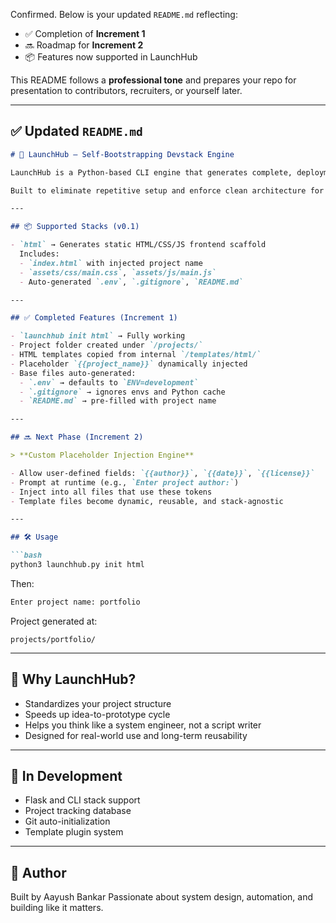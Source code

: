 Confirmed.
Below is your updated `README.md` reflecting:

* ✅ Completion of **Increment 1**
* 🔜 Roadmap for **Increment 2**
* 📦 Features now supported in LaunchHub

This README follows a **professional tone** and prepares your repo for presentation to contributors, recruiters, or yourself later.

---

## ✅ Updated `README.md`

````markdown
# 🚀 LaunchHub – Self-Bootstrapping Devstack Engine

LaunchHub is a Python-based CLI engine that generates complete, deployment-ready boilerplate for common project stacks (HTML, Flask, CLI, etc.) with minimal configuration.

Built to eliminate repetitive setup and enforce clean architecture for real-world development.

---

## 📦 Supported Stacks (v0.1)

- `html` → Generates static HTML/CSS/JS frontend scaffold  
  Includes:  
  - `index.html` with injected project name  
  - `assets/css/main.css`, `assets/js/main.js`  
  - Auto-generated `.env`, `.gitignore`, `README.md`

---

## ✅ Completed Features (Increment 1)

- `launchhub init html` → Fully working
- Project folder created under `/projects/`
- HTML templates copied from internal `/templates/html/`
- Placeholder `{{project_name}}` dynamically injected
- Base files auto-generated:
  - `.env` → defaults to `ENV=development`
  - `.gitignore` → ignores envs and Python cache
  - `README.md` → pre-filled with project name

---

## 🔜 Next Phase (Increment 2)

> **Custom Placeholder Injection Engine**

- Allow user-defined fields: `{{author}}`, `{{date}}`, `{{license}}`
- Prompt at runtime (e.g., `Enter project author:`)
- Inject into all files that use these tokens
- Template files become dynamic, reusable, and stack-agnostic

---

## 🛠 Usage

```bash
python3 launchhub.py init html
````

Then:

```bash
Enter project name: portfolio
```

Project generated at:

```
projects/portfolio/
```

---

## 🧠 Why LaunchHub?

* Standardizes your project structure
* Speeds up idea-to-prototype cycle
* Helps you think like a system engineer, not a script writer
* Designed for real-world use and long-term reusability

---

## 🧪 In Development

* Flask and CLI stack support
* Project tracking database
* Git auto-initialization
* Template plugin system

---

## 👤 Author

Built by Aayush Bankar
Passionate about system design, automation, and building like it matters.

```
